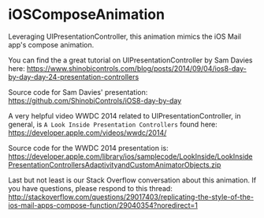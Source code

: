 # iOSComposeAnimation
Leveraging UIPresentationController, this animation mimics the iOS Mail app's compose animation.

You can find the a great tutorial on UIPresentationController by Sam Davies here:
https://www.shinobicontrols.com/blog/posts/2014/09/04/ios8-day-by-day-day-24-presentation-controllers

Source code for Sam Davies' presentation: https://github.com/ShinobiControls/iOS8-day-by-day


A very helpful video WWDC 2014 related to UIPresentationController, in general, is `A Look Inside Presentation Controllers` found here:
https://developer.apple.com/videos/wwdc/2014/

Source code for the WWDC 2014 presentation is:
https://developer.apple.com/library/ios/samplecode/LookInside/LookInsidePresentationControllersAdaptivityandCustomAnimatorObjects.zip

Last but not least is our Stack Overflow conversation about this animation. If you have questions, please respond to this thread:
<br/>http://stackoverflow.com/questions/29017403/replicating-the-style-of-the-ios-mail-apps-compose-function/29040354?noredirect=1
